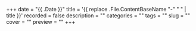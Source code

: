+++
date = "{{ .Date }}"
title = '{{ replace .File.ContentBaseName "-" " " | title }}'
recorded = false
description = ""
categories = ""
tags = ""
slug = ""
cover = ""
preview = ""
+++
